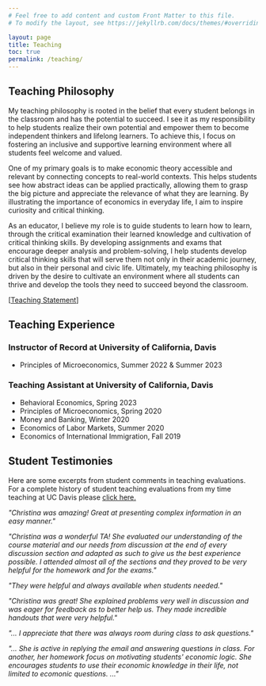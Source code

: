 ```yaml
---
# Feel free to add content and custom Front Matter to this file.
# To modify the layout, see https://jekyllrb.com/docs/themes/#overriding-theme-defaults

layout: page
title: Teaching
toc: true
permalink: /teaching/
---
```


## Teaching Philosophy

My teaching philosophy is rooted in the belief that every student belongs in the classroom and has the potential to succeed. I see it as my responsibility to help students realize their own potential and empower them to become independent thinkers and lifelong learners. To achieve this, I focus on fostering an inclusive and supportive learning environment where all students feel welcome and valued.

One of my primary goals is to make economic theory accessible and relevant by connecting concepts to real-world contexts. This helps students see how abstract ideas can be applied practically, allowing them to grasp the big picture and appreciate the relevance of what they are learning. By illustrating the importance of economics in everyday life, I aim to inspire curiosity and critical thinking.

As an educator, I believe my role is to guide students to learn how to learn, through the critical examination their learned knowledge and cultivation of critical thinking skills.  By developing assignments and exams that encourage deeper analysis and problem-solving, I help students develop critical thinking skills that will serve them not only in their academic journey, but also in their personal and civic life. Ultimately, my teaching philosophy is driven by the desire to cultivate an environment where all students can thrive and develop the tools they need to succeed beyond the classroom.

[<ins><a href="https://chesun.github.io/assets/documents/Teaching_Statement_Sun.pdf" target="_blank">Teaching Statement</a></ins>]

## Teaching Experience

### Instructor of Record at University of California, Davis

  - Principles of Microeconomics, Summer 2022 & Summer 2023

### Teaching Assistant at University of California, Davis

 - Behavioral Economics, Spring 2023
 - Principles of Microeconomics, Spring 2020
 - Money and Banking, Winter 2020
 - Economics of Labor Markets, Summer 2020
 - Economics of International Immigration, Fall 2019


## Student Testimonies


Here are some excerpts from student comments in teaching evaluations. For a complete history of student teaching evaluations from my time teaching at UC Davis please <a href="https://chesun.github.io/assets/documents/StudentEval_InstructorSummaries.pdf" target="_blank">click here.</a>


*"Christina was amazing! Great at presenting complex information in an easy manner."*

*"Christina was a wonderful TA! She evaluated our understanding of the course material and our needs from discussion at the end of every discussion section and adapted as such to give us the best experience possible. I attended almost all of the sections and they proved to be very helpful for the homework and for the exams."*

*"They were helpful and always available when students needed."*

*"Christina was great! She explained problems very well in discussion and was eager for feedback as to better help us. They made incredible handouts that were very helpful."*

*"... I appreciate that there was always room during class to ask questions."*

*"... She is active in replying the email and answering questions in class. For another, her homework focus on motivating students' economic logic. She encourages students to use their economic knowledge in their life, not limited to ecomonic questions. ..."*
